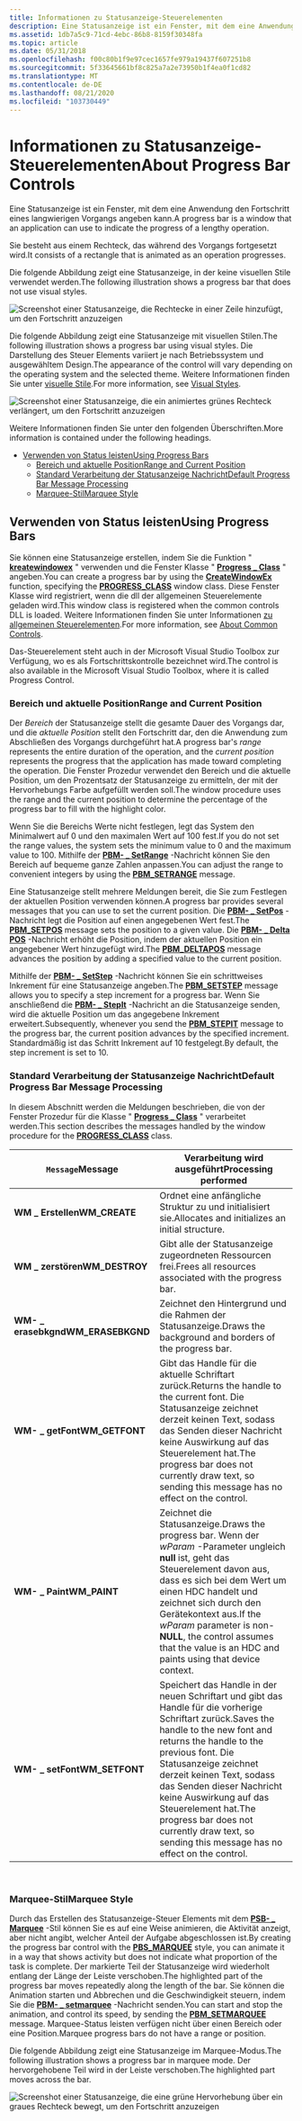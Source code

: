 ```yaml
---
title: Informationen zu Statusanzeige-Steuerelementen
description: Eine Statusanzeige ist ein Fenster, mit dem eine Anwendung den Fortschritt eines langwierigen Vorgangs angeben kann. Sie besteht aus einem Rechteck, das während des Vorgangs fortgesetzt wird.
ms.assetid: 1db7a5c9-71cd-4ebc-86b8-8159f30348fa
ms.topic: article
ms.date: 05/31/2018
ms.openlocfilehash: f00c80b1f9e97cec1657fe979a19437f607251b8
ms.sourcegitcommit: 5f33645661bf8c825a7a2e73950b1f4ea0f1cd82
ms.translationtype: MT
ms.contentlocale: de-DE
ms.lasthandoff: 08/21/2020
ms.locfileid: "103730449"
---
```

# <a name="about-progress-bar-controls"></a><span data-ttu-id="f6575-104">Informationen zu Statusanzeige-Steuerelementen</span><span class="sxs-lookup"><span data-stu-id="f6575-104">About Progress Bar Controls</span></span>

<span data-ttu-id="f6575-105">Eine Statusanzeige ist ein Fenster, mit dem eine Anwendung den Fortschritt eines langwierigen Vorgangs angeben kann.</span><span class="sxs-lookup"><span data-stu-id="f6575-105">A progress bar is a window that an application can use to indicate the progress of a lengthy operation.</span></span>

<span data-ttu-id="f6575-106">Sie besteht aus einem Rechteck, das während des Vorgangs fortgesetzt wird.</span><span class="sxs-lookup"><span data-stu-id="f6575-106">It consists of a rectangle that is animated as an operation progresses.</span></span>

<span data-ttu-id="f6575-107">Die folgende Abbildung zeigt eine Statusanzeige, in der keine visuellen Stile verwendet werden.</span><span class="sxs-lookup"><span data-stu-id="f6575-107">The following illustration shows a progress bar that does not use visual styles.</span></span>

![Screenshot einer Statusanzeige, die Rechtecke in einer Zeile hinzufügt, um den Fortschritt anzuzeigen](images/pb-oldstyle.png)

<span data-ttu-id="f6575-109">Die folgende Abbildung zeigt eine Statusanzeige mit visuellen Stilen.</span><span class="sxs-lookup"><span data-stu-id="f6575-109">The following illustration shows a progress bar using visual styles.</span></span> <span data-ttu-id="f6575-110">Die Darstellung des Steuer Elements variiert je nach Betriebssystem und ausgewähltem Design.</span><span class="sxs-lookup"><span data-stu-id="f6575-110">The appearance of the control will vary depending on the operating system and the selected theme.</span></span> <span data-ttu-id="f6575-111">Weitere Informationen finden Sie unter [visuelle Stile](themes-overview.md).</span><span class="sxs-lookup"><span data-stu-id="f6575-111">For more information, see [Visual Styles](themes-overview.md).</span></span>

![Screenshot einer Statusanzeige, die ein animiertes grünes Rechteck verlängert, um den Fortschritt anzuzeigen](images/pb-newstyle.png)

<span data-ttu-id="f6575-113">Weitere Informationen finden Sie unter den folgenden Überschriften.</span><span class="sxs-lookup"><span data-stu-id="f6575-113">More information is contained under the following headings.</span></span>

-   [<span data-ttu-id="f6575-114">Verwenden von Status leisten</span><span class="sxs-lookup"><span data-stu-id="f6575-114">Using Progress Bars</span></span>](#using-progress-bars)
    -   [<span data-ttu-id="f6575-115">Bereich und aktuelle Position</span><span class="sxs-lookup"><span data-stu-id="f6575-115">Range and Current Position</span></span>](#range-and-current-position)
    -   [<span data-ttu-id="f6575-116">Standard Verarbeitung der Statusanzeige Nachricht</span><span class="sxs-lookup"><span data-stu-id="f6575-116">Default Progress Bar Message Processing</span></span>](#default-progress-bar-message-processing)
    -   [<span data-ttu-id="f6575-117">Marquee-Stil</span><span class="sxs-lookup"><span data-stu-id="f6575-117">Marquee Style</span></span>](#marquee-style)

## <a name="using-progress-bars"></a><span data-ttu-id="f6575-118">Verwenden von Status leisten</span><span class="sxs-lookup"><span data-stu-id="f6575-118">Using Progress Bars</span></span>

<span data-ttu-id="f6575-119">Sie können eine Statusanzeige erstellen, indem Sie die Funktion " [**kreatewindowex**](/windows/desktop/api/winuser/nf-winuser-createwindowexa) " verwenden und die Fenster Klasse " [**Progress \_ Class**](common-control-window-classes.md) " angeben.</span><span class="sxs-lookup"><span data-stu-id="f6575-119">You can create a progress bar by using the [**CreateWindowEx**](/windows/desktop/api/winuser/nf-winuser-createwindowexa) function, specifying the [**PROGRESS\_CLASS**](common-control-window-classes.md) window class.</span></span> <span data-ttu-id="f6575-120">Diese Fenster Klasse wird registriert, wenn die dll der allgemeinen Steuerelemente geladen wird.</span><span class="sxs-lookup"><span data-stu-id="f6575-120">This window class is registered when the common controls DLL is loaded.</span></span> <span data-ttu-id="f6575-121">Weitere Informationen finden Sie unter Informationen [zu allgemeinen Steuerelementen](common-controls-intro.md).</span><span class="sxs-lookup"><span data-stu-id="f6575-121">For more information, see [About Common Controls](common-controls-intro.md).</span></span>

<span data-ttu-id="f6575-122">Das-Steuerelement steht auch in der Microsoft Visual Studio Toolbox zur Verfügung, wo es als Fortschrittskontrolle bezeichnet wird.</span><span class="sxs-lookup"><span data-stu-id="f6575-122">The control is also available in the Microsoft Visual Studio Toolbox, where it is called Progress Control.</span></span>

### <a name="range-and-current-position"></a><span data-ttu-id="f6575-123">Bereich und aktuelle Position</span><span class="sxs-lookup"><span data-stu-id="f6575-123">Range and Current Position</span></span>

<span data-ttu-id="f6575-124">Der *Bereich* der Statusanzeige stellt die gesamte Dauer des Vorgangs dar, und die *aktuelle Position* stellt den Fortschritt dar, den die Anwendung zum Abschließen des Vorgangs durchgeführt hat.</span><span class="sxs-lookup"><span data-stu-id="f6575-124">A progress bar's *range* represents the entire duration of the operation, and the *current position* represents the progress that the application has made toward completing the operation.</span></span> <span data-ttu-id="f6575-125">Die Fenster Prozedur verwendet den Bereich und die aktuelle Position, um den Prozentsatz der Statusanzeige zu ermitteln, der mit der Hervorhebungs Farbe aufgefüllt werden soll.</span><span class="sxs-lookup"><span data-stu-id="f6575-125">The window procedure uses the range and the current position to determine the percentage of the progress bar to fill with the highlight color.</span></span>

<span data-ttu-id="f6575-126">Wenn Sie die Bereichs Werte nicht festlegen, legt das System den Minimalwert auf 0 und den maximalen Wert auf 100 fest.</span><span class="sxs-lookup"><span data-stu-id="f6575-126">If you do not set the range values, the system sets the minimum value to 0 and the maximum value to 100.</span></span> <span data-ttu-id="f6575-127">Mithilfe der [**PBM- \_ SetRange**](pbm-setrange.md) -Nachricht können Sie den Bereich auf bequeme ganze Zahlen anpassen.</span><span class="sxs-lookup"><span data-stu-id="f6575-127">You can adjust the range to convenient integers by using the [**PBM\_SETRANGE**](pbm-setrange.md) message.</span></span>

<span data-ttu-id="f6575-128">Eine Statusanzeige stellt mehrere Meldungen bereit, die Sie zum Festlegen der aktuellen Position verwenden können.</span><span class="sxs-lookup"><span data-stu-id="f6575-128">A progress bar provides several messages that you can use to set the current position.</span></span> <span data-ttu-id="f6575-129">Die [**PBM- \_ SetPos**](pbm-setpos.md) -Nachricht legt die Position auf einen angegebenen Wert fest.</span><span class="sxs-lookup"><span data-stu-id="f6575-129">The [**PBM\_SETPOS**](pbm-setpos.md) message sets the position to a given value.</span></span> <span data-ttu-id="f6575-130">Die [**PBM- \_ Delta POS**](pbm-deltapos.md) -Nachricht erhöht die Position, indem der aktuellen Position ein angegebener Wert hinzugefügt wird.</span><span class="sxs-lookup"><span data-stu-id="f6575-130">The [**PBM\_DELTAPOS**](pbm-deltapos.md) message advances the position by adding a specified value to the current position.</span></span>

<span data-ttu-id="f6575-131">Mithilfe der [**PBM- \_ SetStep**](pbm-setstep.md) -Nachricht können Sie ein schrittweises Inkrement für eine Statusanzeige angeben.</span><span class="sxs-lookup"><span data-stu-id="f6575-131">The [**PBM\_SETSTEP**](pbm-setstep.md) message allows you to specify a step increment for a progress bar.</span></span> <span data-ttu-id="f6575-132">Wenn Sie anschließend die [**PBM- \_ StepIt**](pbm-stepit.md) -Nachricht an die Statusanzeige senden, wird die aktuelle Position um das angegebene Inkrement erweitert.</span><span class="sxs-lookup"><span data-stu-id="f6575-132">Subsequently, whenever you send the [**PBM\_STEPIT**](pbm-stepit.md) message to the progress bar, the current position advances by the specified increment.</span></span> <span data-ttu-id="f6575-133">Standardmäßig ist das Schritt Inkrement auf 10 festgelegt.</span><span class="sxs-lookup"><span data-stu-id="f6575-133">By default, the step increment is set to 10.</span></span>

### <a name="default-progress-bar-message-processing"></a><span data-ttu-id="f6575-134">Standard Verarbeitung der Statusanzeige Nachricht</span><span class="sxs-lookup"><span data-stu-id="f6575-134">Default Progress Bar Message Processing</span></span>

<span data-ttu-id="f6575-135">In diesem Abschnitt werden die Meldungen beschrieben, die von der Fenster Prozedur für die Klasse " [**Progress \_ Class**](common-control-window-classes.md) " verarbeitet werden.</span><span class="sxs-lookup"><span data-stu-id="f6575-135">This section describes the messages handled by the window procedure for the [**PROGRESS\_CLASS**](common-control-window-classes.md) class.</span></span>



| <span data-ttu-id="f6575-136">`Message`</span><span class="sxs-lookup"><span data-stu-id="f6575-136">Message</span></span>            | <span data-ttu-id="f6575-137">Verarbeitung wird ausgeführt</span><span class="sxs-lookup"><span data-stu-id="f6575-137">Processing performed</span></span>                                                                                                                                                               |
|--------------------|------------------------------------------------------------------------------------------------------------------------------------------------------------------------------------|
| <span data-ttu-id="f6575-138">**WM \_ Erstellen**</span><span class="sxs-lookup"><span data-stu-id="f6575-138">**WM\_CREATE**</span></span>     | <span data-ttu-id="f6575-139">Ordnet eine anfängliche Struktur zu und initialisiert sie.</span><span class="sxs-lookup"><span data-stu-id="f6575-139">Allocates and initializes an initial structure.</span></span>                                                                                                                                    |
| <span data-ttu-id="f6575-140">**WM \_ zerstören**</span><span class="sxs-lookup"><span data-stu-id="f6575-140">**WM\_DESTROY**</span></span>    | <span data-ttu-id="f6575-141">Gibt alle der Statusanzeige zugeordneten Ressourcen frei.</span><span class="sxs-lookup"><span data-stu-id="f6575-141">Frees all resources associated with the progress bar.</span></span>                                                                                                                              |
| <span data-ttu-id="f6575-142">**WM- \_ erasebkgnd**</span><span class="sxs-lookup"><span data-stu-id="f6575-142">**WM\_ERASEBKGND**</span></span> | <span data-ttu-id="f6575-143">Zeichnet den Hintergrund und die Rahmen der Statusanzeige.</span><span class="sxs-lookup"><span data-stu-id="f6575-143">Draws the background and borders of the progress bar.</span></span>                                                                                                                              |
| <span data-ttu-id="f6575-144">**WM- \_ getFont**</span><span class="sxs-lookup"><span data-stu-id="f6575-144">**WM\_GETFONT**</span></span>    | <span data-ttu-id="f6575-145">Gibt das Handle für die aktuelle Schriftart zurück.</span><span class="sxs-lookup"><span data-stu-id="f6575-145">Returns the handle to the current font.</span></span> <span data-ttu-id="f6575-146">Die Statusanzeige zeichnet derzeit keinen Text, sodass das Senden dieser Nachricht keine Auswirkung auf das Steuerelement hat.</span><span class="sxs-lookup"><span data-stu-id="f6575-146">The progress bar does not currently draw text, so sending this message has no effect on the control.</span></span>                                       |
| <span data-ttu-id="f6575-147">**WM- \_ Paint**</span><span class="sxs-lookup"><span data-stu-id="f6575-147">**WM\_PAINT**</span></span>      | <span data-ttu-id="f6575-148">Zeichnet die Statusanzeige.</span><span class="sxs-lookup"><span data-stu-id="f6575-148">Draws the progress bar.</span></span> <span data-ttu-id="f6575-149">Wenn der *wParam* -Parameter ungleich **null** ist, geht das Steuerelement davon aus, dass es sich bei dem Wert um einen HDC handelt und zeichnet sich durch den Gerätekontext aus.</span><span class="sxs-lookup"><span data-stu-id="f6575-149">If the *wParam* parameter is non-**NULL**, the control assumes that the value is an HDC and paints using that device context.</span></span>                              |
| <span data-ttu-id="f6575-150">**WM- \_ setFont**</span><span class="sxs-lookup"><span data-stu-id="f6575-150">**WM\_SETFONT**</span></span>    | <span data-ttu-id="f6575-151">Speichert das Handle in der neuen Schriftart und gibt das Handle für die vorherige Schriftart zurück.</span><span class="sxs-lookup"><span data-stu-id="f6575-151">Saves the handle to the new font and returns the handle to the previous font.</span></span> <span data-ttu-id="f6575-152">Die Statusanzeige zeichnet derzeit keinen Text, sodass das Senden dieser Nachricht keine Auswirkung auf das Steuerelement hat.</span><span class="sxs-lookup"><span data-stu-id="f6575-152">The progress bar does not currently draw text, so sending this message has no effect on the control.</span></span> |



 

### <a name="marquee-style"></a><span data-ttu-id="f6575-153">Marquee-Stil</span><span class="sxs-lookup"><span data-stu-id="f6575-153">Marquee Style</span></span>

<span data-ttu-id="f6575-154">Durch das Erstellen des Statusanzeige-Steuer Elements mit dem [**PSB- \_ Marquee**](progress-bar-control-styles.md) -Stil können Sie es auf eine Weise animieren, die Aktivität anzeigt, aber nicht angibt, welcher Anteil der Aufgabe abgeschlossen ist.</span><span class="sxs-lookup"><span data-stu-id="f6575-154">By creating the progress bar control with the [**PBS\_MARQUEE**](progress-bar-control-styles.md) style, you can animate it in a way that shows activity but does not indicate what proportion of the task is complete.</span></span> <span data-ttu-id="f6575-155">Der markierte Teil der Statusanzeige wird wiederholt entlang der Länge der Leiste verschoben.</span><span class="sxs-lookup"><span data-stu-id="f6575-155">The highlighted part of the progress bar moves repeatedly along the length of the bar.</span></span> <span data-ttu-id="f6575-156">Sie können die Animation starten und Abbrechen und die Geschwindigkeit steuern, indem Sie die [**PBM- \_ setmarquee**](pbm-setmarquee.md) -Nachricht senden.</span><span class="sxs-lookup"><span data-stu-id="f6575-156">You can start and stop the animation, and control its speed, by sending the [**PBM\_SETMARQUEE**](pbm-setmarquee.md) message.</span></span> <span data-ttu-id="f6575-157">Marquee-Status leisten verfügen nicht über einen Bereich oder eine Position.</span><span class="sxs-lookup"><span data-stu-id="f6575-157">Marquee progress bars do not have a range or position.</span></span>

<span data-ttu-id="f6575-158">Die folgende Abbildung zeigt eine Statusanzeige im Marquee-Modus.</span><span class="sxs-lookup"><span data-stu-id="f6575-158">The following illustration shows a progress bar in marquee mode.</span></span> <span data-ttu-id="f6575-159">Der hervorgehobene Teil wird in der Leiste verschoben.</span><span class="sxs-lookup"><span data-stu-id="f6575-159">The highlighted part moves across the bar.</span></span>

![Screenshot einer Statusanzeige, die eine grüne Hervorhebung über ein graues Rechteck bewegt, um den Fortschritt anzuzeigen](images/pb-marquee.png)

 

 